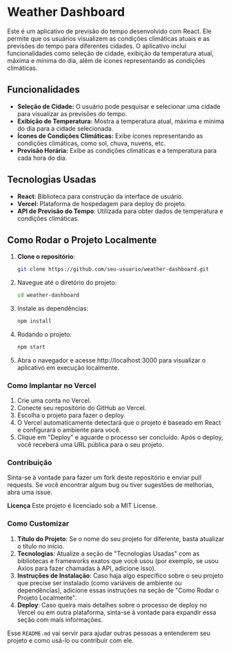 # Weather Dashboard

Este é um aplicativo de previsão do tempo desenvolvido com React. Ele permite que os usuários visualizem as condições climáticas atuais e as previsões do tempo para diferentes cidades. O aplicativo inclui funcionalidades como seleção de cidade, exibição da temperatura atual, máxima e mínima do dia, além de ícones representando as condições climáticas.

## Funcionalidades

- **Seleção de Cidade:** O usuário pode pesquisar e selecionar uma cidade para visualizar as previsões do tempo.
- **Exibição de Temperatura:** Mostra a temperatura atual, máxima e mínima do dia para a cidade selecionada.
- **Ícones de Condições Climáticas:** Exibe ícones representando as condições climáticas, como sol, chuva, nuvens, etc.
- **Previsão Horária:** Exibe as condições climáticas e a temperatura para cada hora do dia.

## Tecnologias Usadas

- **React**: Biblioteca para construção da interface de usuário.
- **Vercel**: Plataforma de hospedagem para deploy do projeto.
- **API de Previsão do Tempo**: Utilizada para obter dados de temperatura e condições climáticas.

## Como Rodar o Projeto Localmente

1. **Clone o repositório**:

   ```bash
   git clone https://github.com/seu-usuario/weather-dashboard.git
2. Navegue até o diretório do projeto:
   ```bash
   cd weather-dashboard
3. Instale as dependências:
   ```bash
   npm install
4. Rodando o projeto:
   ```bash
   npm start
5. Abra o navegador e acesse http://localhost:3000 para visualizar o aplicativo em execução localmente.

### **Como Implantar no Vercel**

1. Crie uma conta no Vercel.
2. Conecte seu repositório do GitHub ao Vercel.
3. Escolha o projeto para fazer o deploy.
4. O Vercel automaticamente detectará que o projeto é baseado em React e configurará o ambiente para você.
5. Clique em "Deploy" e aguarde o processo ser concluído. Após o deploy, você receberá uma URL pública para o seu projeto.

### **Contribuição**
Sinta-se à vontade para fazer um fork deste repositório e enviar pull requests. Se você encontrar algum bug ou tiver sugestões de melhorias, abra uma issue.

**Licença**
Este projeto é licenciado sob a MIT License.

### Como Customizar

1. **Título do Projeto**: Se o nome do seu projeto for diferente, basta atualizar o título no início.
2. **Tecnologias**: Atualize a seção de "Tecnologias Usadas" com as bibliotecas e frameworks exatos que você usou (por exemplo, se usou Axios para fazer chamadas à API, adicione isso).
3. **Instruções de Instalação**: Caso haja algo específico sobre o seu projeto que precise ser instalado (como variáveis de ambiente ou dependências), adicione essas instruções na seção de "Como Rodar o Projeto Localmente".
4. **Deploy**: Caso queira mais detalhes sobre o processo de deploy no Vercel ou em outra plataforma, sinta-se à vontade para expandir essa seção com mais informações.

Esse `README.md` vai servir para ajudar outras pessoas a entenderem seu projeto e como usá-lo ou contribuir com ele.

   

